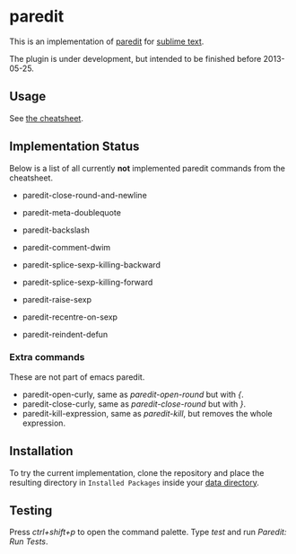 # paredit

This is an implementation of [paredit](http://www.emacswiki.org/emacs/ParEdit)
for [sublime text](http://www.sublimetext.com/).

The plugin is under development, but intended to be finished before 2013-05-25.


## Usage

See [the cheatsheet](http://pub.gajendra.net/src/paredit-refcard.pdf).

## Implementation Status

Below is a list of all currently **not** implemented paredit commands
from the cheatsheet.

* paredit-close-round-and-newline
* paredit-meta-doublequote
* paredit-backslash
* paredit-comment-dwim

* paredit-splice-sexp-killing-backward
* paredit-splice-sexp-killing-forward
* paredit-raise-sexp

* paredit-recentre-on-sexp
* paredit-reindent-defun

### Extra commands

These are not part of emacs paredit.

* paredit-open-curly, same as *paredit-open-round* but with *{*.
* paredit-close-curly, same as *paredit-close-round* but with *}*.
* paredit-kill-expression, same as *paredit-kill*, but removes the
whole expression.

## Installation

To try the current implementation, clone the repository and place the resulting
directory in `Installed Packages` inside your
[data directory](http://docs.sublimetext.info/en/latest/basic_concepts.html#the-data-directory).

## Testing

Press *ctrl+shift+p* to open the command palette. Type *test*
and run *Paredit: Run Tests*.
